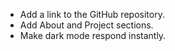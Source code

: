 - Add a link to the GitHub repository.
- Add About and Project sections.
- Make dark mode respond instantly.